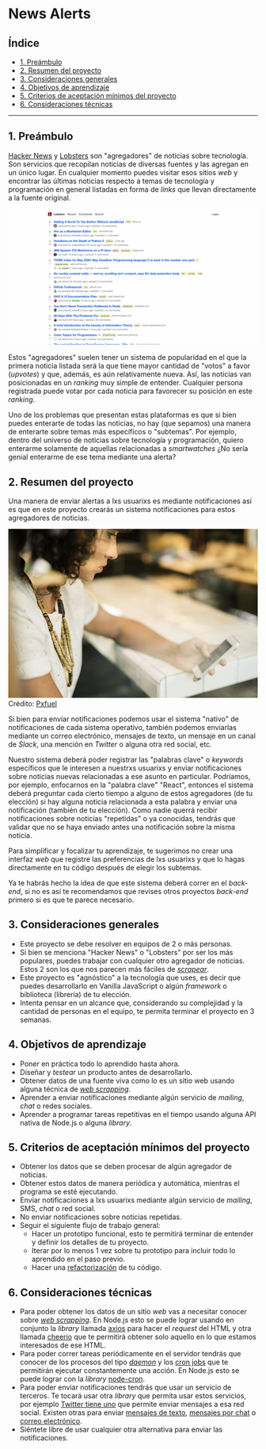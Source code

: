 # News Alerts

## Índice

- [1. Preámbulo](#1-preambulo)
- [2. Resumen del proyecto](#2-resumen-del-proyecto)
- [3. Consideraciones generales](#3-consideraciones-generales)
- [4. Objetivos de aprendizaje](#4-objetivos-de-aprendizaje)
- [5. Criterios de aceptación mínimos del proyecto](#5-criterios-de-aceptacion-minimos-del-proyecto)
- [6. Consideraciones técnicas](#6-consideraciones-tecnicas)

***

## 1. Preámbulo

[Hacker News](http://hackerne.ws/) y [Lobsters](https://lobste.rs/) son "agregadores"
de noticias sobre tecnología. Son servicios que recopilan noticias de diversas
fuentes y las agregan en un único lugar. En cualquier momento puedes visitar
esos sitios _web_ y encontrar las últimas noticias respecto a temas de tecnología
y programación en general listadas en forma de _links_ que llevan directamente
a la fuente original.

![Lobsters](lobsters.png)

Estos "agregadores" suelen tener un sistema de popularidad en el que la primera
noticia listada será la que tiene mayor cantidad de "votos" a favor (_upvotes_)
y que, además, es aún relativamente nueva. Así, las noticias van posicionadas
en un _ranking_ muy simple de entender. Cualquier persona registrada puede votar
por cada noticia para favorecer su posición en este _ranking_.

Uno de los problemas que presentan estas plataformas es que si bien puedes enterarte
de todas las noticias, no hay (que sepamos) una manera de enterarte sobre temas
más específicos o "subtemas". Por ejemplo, dentro del universo de noticias sobre
tecnología y programación, quiero enterarme solamente de aquellas relacionadas
a _smartwatches_ ¿No sería genial enterarme de ese tema mediante una alerta?

## 2. Resumen del proyecto

Una manera de enviar alertas a lxs usuarixs es mediante notificaciones así es que
en este proyecto crearás un sistema notificaciones para estos agregadores de noticias.

![Notificaciones](news-alerts.jpg)
Crédito: [Pxfuel](https://pxfuel.com/)

Si bien para enviar notificaciones podemos usar el sistema "nativo" de notificaciones
de cada sistema operativo, también podemos enviarlas mediante un correo electrónico,
mensajes de texto, un mensaje en un canal de _Slack_, una mención en _Twitter_
o alguna otra red social, etc.

Nuestro sistema deberá poder registrar las "palabras clave" o _keywords_ específicos
que le interesen a nuestrxs usuarixs y enviar notificaciones sobre noticias nuevas
relacionadas a ese asunto en particular. Podríamos, por ejemplo, enfocarnos en la
"palabra clave" "React", entonces el sistema deberá preguntar cada cierto tiempo
a alguno de estos agregadores (de tu elección) si hay alguna noticia relacionada
a esta palabra y enviar una notificación (también de tu elección). Como nadie
querrá recibir notificaciones sobre noticias "repetidas" o ya conocidas, tendrás
que validar que no se haya enviado antes una notificación sobre la misma noticia.

Para simplificar y focalizar tu aprendizaje, te sugerimos no crear una interfaz
_web_ que registre las preferencias de lxs usuarixs y que lo hagas directamente
en tu código después de elegir los subtemas.

Ya te habrás hecho la idea de que este sistema deberá correr en el _back-end_,
si no es así te recomendamos que revises otros proyectos _back-end_ primero si
es que te parece necesario.

## 3. Consideraciones generales

- Este proyecto se debe resolver en equipos de 2 o más personas.
- Si bien se menciona "Hacker News" o "Lobsters" por ser los más populares, puedes
trabajar con cualquier otro agregador de noticias. Estos 2 son los que nos parecen
más fáciles de [_scrapear_](https://es.wikipedia.org/wiki/Web_scraping).
- Este proyecto es "agnóstico" a la tecnología que uses, es decir que puedes
desarrollarlo en Vanilla JavaScript o algún _framework_  o biblioteca (librería) de tu elección.
- Intenta pensar en un alcance que, considerando su complejidad y la cantidad de
personas en el equipo, te permita terminar el proyecto en 3 semanas.

## 4. Objetivos de aprendizaje

- Poner en práctica todo lo aprendido hasta ahora.
- Diseñar y _testear_ un producto antes de desarrollarlo.
- Obtener datos de una fuente viva como lo es un sitio web usando alguna técnica
de [_web scrapping_](https://es.wikipedia.org/wiki/Web_scraping).
- Aprender a enviar notificaciones mediante algún servicio de _mailing_,
_chat_ o redes sociales.
- Aprender a programar tareas repetitivas en el tiempo usando alguna API nativa
de Node.js o alguna _library_.

## 5. Criterios de aceptación mínimos del proyecto

- Obtener los datos que se deben procesar de algún agregador de noticias.
- Obtener estos datos de manera periódica y automática, mientras el programa
se esté ejecutando.
- Enviar notificaciones a lxs usuarixs mediante algún servicio de _mailing_, SMS,
_chat_ o red social.
- No enviar notificaciones sobre noticias repetidas.
- Seguir el siguiente flujo de trabajo general:
  - Hacer un prototipo funcional, esto te permitirá terminar de entender y definir
  los detalles de tu proyecto.
  - Iterar por lo menos 1 vez sobre tu prototipo para incluir todo lo aprendido en el paso previo.
  - Hacer una [refactorización](https://es.wikipedia.org/wiki/Refactorizaci%C3%B3n) de tu código.

## 6. Consideraciones técnicas

- Para poder obtener los datos de un sitio _web_ vas a necesitar conocer sobre [_web
scrapping_](https://es.wikipedia.org/wiki/Web_scraping). En Node.js esto se puede
lograr usando en conjunto la _library_ llamada [axios](https://www.npmjs.com/package/axios)
para hacer el _request_ del HTML y otra llamada [cheerio](https://cheerio.js.org/)
que te permitirá obtener solo aquello en lo que estamos interesados de ese HTML.
- Para poder correr tareas periódicamente en el servidor tendrás que conocer de
los procesos del tipo [_daemon_](https://es.wikipedia.org/wiki/Daemon_(inform%C3%A1tica))
y los [cron jobs](https://es.wikipedia.org/wiki/Cron_(Unix)) que te permitirán
ejecutar constantemente una acción. En Node.js esto se puede lograr con la
_library_ [node-cron](https://www.npmjs.com/package/node-cron).
- Para poder enviar notificaciones tendrás que usar un servicio de terceros.
Te tocará usar otra _library_ que permita usar estos servicios, por ejemplo [Twitter tiene uno](https://www.npmjs.com/package/twitter) que permite enviar mensajes a esa red social.
Existen otras para enviar [mensajes de texto](https://www.npmjs.com/package/trello),
[mensajes por chat](https://www.npmjs.com/package/slack) o [correo electrónico](https://www.npmjs.com/package/mailchimp-api-v3).
- Siéntete libre de usar cualquier otra alternativa para enviar las notificaciones.
